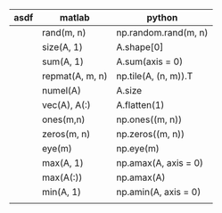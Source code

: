 | asdf |      matlab     |        python        |
| ---- | --------------- | -------------------- |
|      | rand(m, n)      | np.random.rand(m, n) |
|      | size(A, 1)      | A.shape[0]           |
|      | sum(A, 1)       | A.sum(axis = 0)      |
|      | repmat(A, m, n) | np.tile(A, (n, m)).T |
|      | numel(A)        | A.size               |
|      | vec(A), A(:)    | A.flatten(1)         |
|      | ones(m,n)       | np.ones((m, n))      |
|      | zeros(m, n)     | np.zeros((m, n))     |
|      | eye(m)          | np.eye(m)            |
|      | max(A, 1)       | np.amax(A, axis = 0) |
|      | max(A(:))       | np.amax(A)           |
|      | min(A, 1)       | np.amin(A, axis = 0) |
|      |                 |                      |
